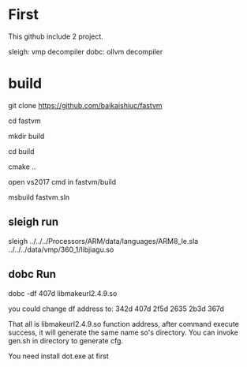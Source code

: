 # First

This github include 2 project.

sleigh: vmp decompiler
dobc: ollvm decompiler

# build

git clone https://github.com/baikaishiuc/fastvm

cd fastvm

mkdir build

cd build

cmake ..

open vs2017 cmd in fastvm/build

msbuild fastvm.sln

## sleigh run

sleigh  ../../../Processors/ARM/data/languages/ARM8_le.sla ../../../data/vmp/360_1/libjiagu.so


## dobc Run

dobc -df 407d libmakeurl2.4.9.so

you could change df address to: 
342d
407d
2f5d
2635
2b3d
367d

That all is libmakeurl2.4.9.so function address, after command execute success, it will generate the same name so's directory. You can invoke gen.sh in directory to generate cfg.

You need install dot.exe at first
